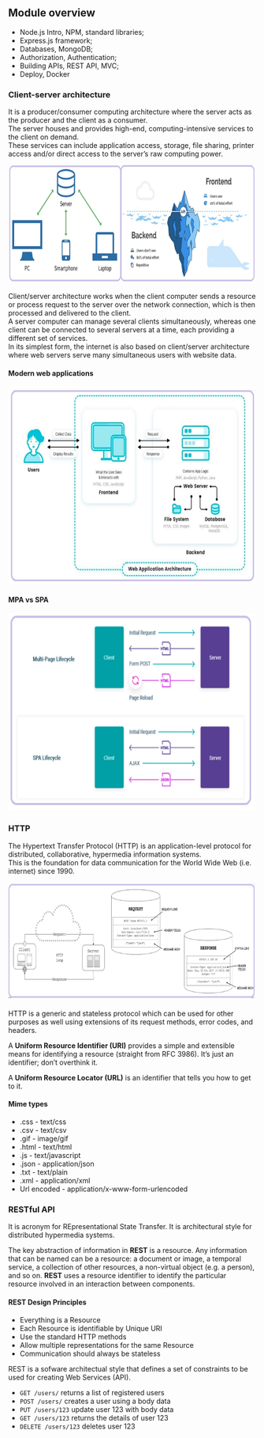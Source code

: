 ## Module overview

* Node.js Intro, NPM, standard libraries;
* Express.js framework; 
* Databases, MongoDB;
* Authorization, Authentication;
* Building APIs, REST API, MVC; 
* Deploy, Docker


### Client-server architecture

It is a producer/consumer computing architecture where the server acts as the producer and the client as a consumer.\
The server houses and provides high-end, computing-intensive services to the client on demand.\
These services can include application access, storage, file sharing, printer access and/or direct access to the server’s raw computing power.

<p align="center">
  <img src="https://github.com/SKindij/SKindij/blob/main/recources/client-server-architecture.jpg" 
    title="client-server architecture" alt="client-server architecture" width="800" height="240"/>  
</p> 

Client/server architecture works when the client computer sends a resource or process request to the server over the network connection, which is then processed and delivered to the client.\
A server computer can manage several clients simultaneously, whereas one client can be connected to several servers at a time, each providing a different set of services.\
In its simplest form, the internet is also based on client/server architecture where web servers serve many simultaneous users with website data.


#### Modern web applications

<p align="center">
  <img src="https://github.com/SKindij/SKindij/blob/main/recources/modern-web-application.jpg" 
    title="modern web-application" alt="modern web-application" width="700" height="400"/>  
</p> 

#### MPA vs SPA

<p align="center">
  <img src="https://github.com/SKindij/SKindij/blob/main/recources/MPA-vs-SPA.jpg" 
    title="MPA vs SPA" alt="MPA vs SPA" width="700" height="400"/>  
</p> 


### HTTP

The Hypertext Transfer Protocol (HTTP) is an application-level protocol for distributed, collaborative, hypermedia information systems.\
This is the foundation for data communication for the World Wide Web (i.e. internet) since 1990.

<p align="center">
  <img src="https://github.com/SKindij/SKindij/blob/main/recources/Hypertext-Transfer-Protocol.jpg" 
    title="Hypertext Transfer Protocol" alt="Hypertext Transfer Protocol" width="700" height="240"/>  
</p> 

HTTP is a generic and stateless protocol which can be used for other purposes as well using extensions of its request methods, error codes, and headers.


A **Uniform Resource Identifier (URI)** provides a simple and extensible means for identifying a resource (straight from RFC 3986). It’s just an identifier; don’t overthink it.

A **Uniform Resource Locator (URL)** is an identifier that tells you how to get to it.



#### Mime types

- .css - text/css
- .csv - text/csv
- .gif - image/gif
- .html - text/html
- .js - text/javascript
- .json - application/json
- .txt - text/plain
- .xml - application/xml
- Url encoded - application/x-www-form-urlencoded


### RESTful API

It is acronym for REpresentational State Transfer. It is architectural style for distributed hypermedia systems.

The key abstraction of information in **REST** is a resource. Any information that can be named can be a resource: a document or image, a temporal service, a collection of other resources, a non-virtual 
object (e.g. a person), and so on. **REST** uses a resource identifier to identify the particular resource involved in an interaction between components.

#### REST Design Principles

* Everything is a Resource
* Each Resource is identifiable by Unique URI
* Use the standard HTTP methods
* Allow multiple representations for the same Resource
* Communication should always be stateless

REST is a sofware architectual style that defines a set of constraints to be used for creating Web Services (API).

+ ``GET /users/`` returns a list of registered users
+ ``POST /users/`` creates a user using a body data
+ ``PUT /users/123`` update user 123 with body data
+ ``GET /users/123`` returns the details of user 123
+ ``DELETE /users/123`` deletes user 123





